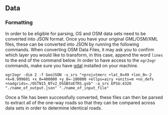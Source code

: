 ## Data

### Formatting

In order to be eligible for parsing, OS and OSM data sets need to be converted into JSON format. Once you have your original GML/OSM/XML files, these can be converted into JSON by running the following commands. When converting OSM Data Files, it may ask you to confirm which layer you would like to transform, in this case, append the word `lines` to the end of the command below. In order to have access to the `ogr2ogr` commands, make sure you have [gdal](http://www.gdal.org/) installed on your machine.

```
ogr2ogr -dim 2 -f GeoJSON -s_srs "+proj=tmerc +lat_0=49 +lon_0=-2 +k=0.999601 +x_0=400000 +y_0=-100000 +ellps=airy +units=m +no_defs +nadgrids=./OSTN15_NTv2_OSGBtoETRS.gsb" -a_srs EPSG:4326 "./name_of_output.json" "./name_of_input_file"
```

Once a file has been successfully converted, these files can then be parsed to extract all of the one-way roads so that they can be compared across data sets in order to determine identical roads.
